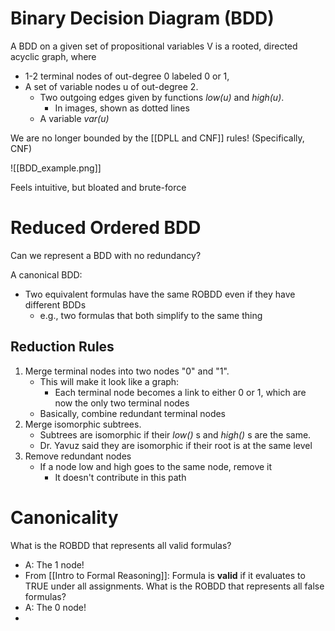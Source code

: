# Binary Decision Diagram (BDD)
A BDD on a given set of propositional variables V is a rooted, directed acyclic graph, where
- 1-2 terminal nodes of out-degree 0 labeled 0 or 1,
- A set of variable nodes u of out-degree 2.
	- Two outgoing edges given by functions *low(u)* and *high(u)*.
		- In images, shown as dotted lines
	- A variable *var(u)* 

We are no longer bounded by the [[DPLL and CNF]] rules! (Specifically, CNF)

![[BDD_example.png]]

Feels intuitive, but bloated and brute-force

# Reduced Ordered BDD
Can we represent a BDD with no redundancy?

A canonical BDD:
- Two equivalent formulas have the same ROBDD even if they have different BDDs
	- e.g., two formulas that both simplify to the same thing

## Reduction Rules
1. Merge terminal nodes into two nodes "0" and "1".
	- This will make it look like a graph:
		- Each terminal node becomes a link to either 0 or 1, which are now the only two terminal nodes
	- Basically, combine redundant terminal nodes
1. Merge isomorphic subtrees.
	- Subtrees are isomorphic if their *low()* s and *high()* s are the same.
	- Dr. Yavuz said they are isomorphic if their root is at the same level
2. Remove redundant nodes
	- If a node low and high goes to the same node, remove it
		- It doesn't contribute in this path

# Canonicality
What is the ROBDD that represents all valid formulas?
- A: The 1 node!
- From [[Intro to Formal Reasoning]]: Formula is **valid** if it evaluates to TRUE under all assignments.
What is the ROBDD that represents all false formulas?
- A: The 0 node!
- 